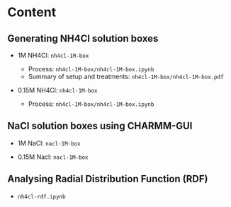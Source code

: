 # Content

## Generating NH4Cl solution boxes
- 1M NH4Cl: `nh4cl-1M-box`
    - Process: `nh4cl-1M-box/nh4cl-1M-box.ipynb`
    - Summary of setup and treatments: `nh4cl-1M-box/nh4cl-1M-box.pdf`

- 0.15M NH4Cl: `nh4cl-1M-box`
    - Process: `nh4cl-1M-box/nh4cl-1M-box.ipynb`
    
## NaCl solution boxes using CHARMM-GUI
- 1M NaCl: `nacl-1M-box`

- 0.15M Nacl: `nacl-1M-box`

## Analysing Radial Distribution Function (RDF)
- `nh4cl-rdf.ipynb`